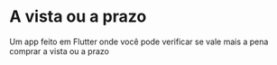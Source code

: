 # A vista ou a prazo

Um app feito em Flutter onde você pode verificar se vale mais a pena comprar a vista ou a prazo